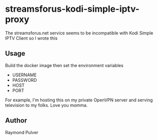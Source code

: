 # streamsforus-kodi-simple-iptv-proxy

The streamsforus.net service seems to be incompatible with Kodi Simple IPTV Client so I wrote this

## Usage

Build the docker image then set the environment variables

- USERNAME
- PASSWORD
- HOST
- PORT

For example, I'm hosting this on my private OpenVPN server and serving television to my folks. Love you momma.

## Author

Raymond Pulver
